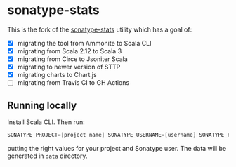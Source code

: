 # sonatype-stats

This is the fork of the [sonatype-stats](https://github.com/alexarchambault/sonatype-stats) utility
which has a goal of:

 - [x] migrating the tool from Ammonite to Scala CLI
 - [x] migrating from Scala 2.12 to Scala 3
 - [x] migrating from Circe to Jsoniter Scala
 - [x] migrating to newer version of STTP
 - [x] migrating charts to Chart.js
 - [ ] migrating from Travis CI to GH Actions

## Running locally

Install Scala CLI. Then run:

```scala
SONATYPE_PROJECT=[project name] SONATYPE_USERNAME=[username] SONATYPE_PASSWORD='password' scala-cli run .
```

putting the right values for your project and Sonatype user. The data will be generated in `data` directory.
